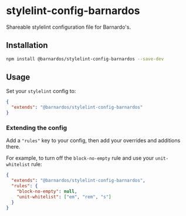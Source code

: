 # stylelint-config-barnardos

Shareable stylelint configuration file for Barnardo's.

## Installation

```bash
npm install @barnardos/stylelint-config-barnardos --save-dev
```

## Usage

Set your `stylelint` config to:

```json
{
  "extends": "@barnardos/stylelint-config-barnardos"
}
```

### Extending the config

Add a `"rules"` key to your config, then add your overrides and additions there.

For example, to turn off the `block-no-empty` rule and use your `unit-whitelist` rule:

```json
{
  "extends": "@barnardos/stylelint-config-barnardos",
  "rules": {
    "block-no-empty": null,
    "unit-whitelist": ["em", "rem", "s"]
  }
}
```

